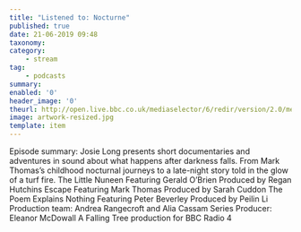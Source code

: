 ```yaml
---
title: "Listened to: Nocturne"
published: true
date: 21-06-2019 09:48
taxonomy:
category:
	- stream
tag:
	- podcasts
summary:
enabled: '0'
header_image: '0'
theurl: http://open.live.bbc.co.uk/mediaselector/6/redir/version/2.0/mediaset/audio-nondrm-download/proto/http/vpid/p07cqnvf.mp3
image: artwork-resized.jpg
template: item
---
```

 
Episode summary: Josie Long presents short documentaries and adventures in sound about what happens after darkness falls. From Mark Thomas’s childhood nocturnal journeys to a late-night story told in the glow of a turf fire. The Little Nuneen Featuring Gerald O’Brien Produced by Regan Hutchins Escape Featuring Mark Thomas Produced by Sarah Cuddon The Poem Explains Nothing Featuring Peter Beverley Produced by Peilin Li Production team: Andrea Rangecroft and Alia Cassam Series Producer: Eleanor McDowall A Falling Tree production for BBC Radio 4

